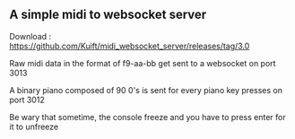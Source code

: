 ## A simple midi to websocket server

Download : https://github.com/Kuift/midi_websocket_server/releases/tag/3.0

Raw midi data in the format of f9-aa-bb get sent to a websocket on port 3013

A binary piano composed of 90 0's is sent for every piano key presses on port 3012

Be wary that sometime, the console freeze and you have to press enter for it to unfreeze
